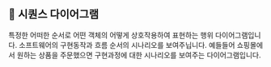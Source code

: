 ## 📌 시퀀스 다이어그램
특정한 어떠한 순서로 어떤 객체의 어떻게 상호작용하여 표현하는 행위 다이어그램입니다. 소프트웨어의 구현동작과 흐름 순서의 시나리오를 보여주닙니다.
예들들어 쇼핑몰에서 원하는 상품을 주문했으면 구현과정에 대한 시나리오를 보여주는 다이어그램입니다.
